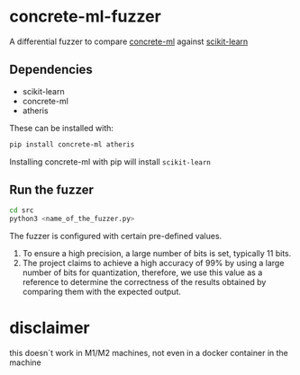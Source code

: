 # concrete-ml-fuzzer
A differential fuzzer to compare [concrete-ml](https://docs.zama.ai/concrete-ml) against [scikit-learn](https://scikit-learn.org)

## Dependencies
- scikit-learn
- concrete-ml
- atheris

These can be installed with:
```sh
pip install concrete-ml atheris
```
Installing concrete-ml with pip will install `scikit-learn` 

## Run the fuzzer

```sh
cd src
python3 <name_of_the_fuzzer.py>
```
The fuzzer is configured with certain pre-defined values.

1. To ensure a high precision, a large number of bits is set, typically 11 bits. 
2. The project claims to achieve a high accuracy of 99% by using a large number of bits for quantization, therefore, we use this value as a reference to determine the correctness of the results obtained by comparing them with the expected output.

# disclaimer 
this doesn´t work in M1/M2 machines, not even in a docker container in the machine

